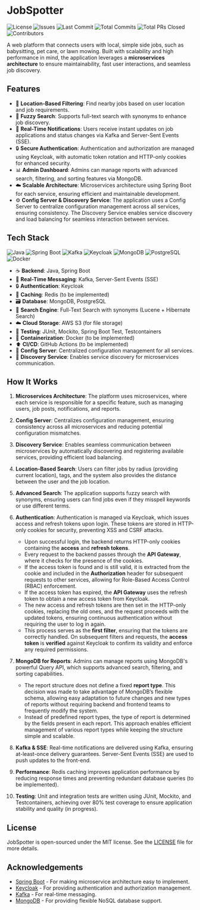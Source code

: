 # **JobSpotter**

![License](https://img.shields.io/github/license/DraganD-Ukr/JobSpotter)
![Issues](https://img.shields.io/github/issues/DraganD-Ukr/JobSpotter)
![Last Commit](https://img.shields.io/github/last-commit/DraganD-Ukr/JobSpotter)
![Total Commits](https://img.shields.io/github/commit-activity/m/DraganD-Ukr/JobSpotter)
![Total PRs Closed](https://img.shields.io/github/issues-pr-closed/DraganD-Ukr/JobSpotter)
![Contributors](https://img.shields.io/github/contributors/DraganD-Ukr/JobSpotter)

A web platform that connects users with local, simple side jobs, such as babysitting, pet care, or lawn mowing. Built with scalability and high performance in mind, the application leverages a **microservices architecture** to ensure maintainability, fast user interactions, and seamless job discovery.

## **Features**

- :round_pushpin: **Location-Based Filtering**: Find nearby jobs based on user location and job requirements.
- :mag_right: **Fuzzy Search**: Supports full-text search with synonyms to enhance job discovery.
- :bell: **Real-Time Notifications**: Users receive instant updates on job applications and status changes via Kafka and Server-Sent Events (SSE).
- :lock: **Secure Authentication**: Authentication and authorization are managed using Keycloak, with automatic token rotation and HTTP-only cookies for enhanced security.
- :bar_chart: **Admin Dashboard**: Admins can manage reports with advanced search, filtering, and sorting features via MongoDB.
- :cloud: **Scalable Architecture**: Microservices architecture using Spring Boot for each service, ensuring efficient and maintainable development.
- :gear: **Config Server & Discovery Service**: The application uses a Config Server to centralize configuration management across all services, ensuring consistency. The Discovery Service enables service discovery and load balancing for seamless interaction between services.

## **Tech Stack**

![Java](https://img.shields.io/badge/Java-007396?style=flat&logo=java&logoColor=white)
![Spring Boot](https://img.shields.io/badge/Spring%20Boot-6DB33F?style=flat&logo=spring&logoColor=white)
![Kafka](https://img.shields.io/badge/Kafka-231F20?style=flat&logo=apache-kafka&logoColor=white)
![Keycloak](https://img.shields.io/badge/Keycloak-000000?style=flat&logo=keycloak&logoColor=white)
![MongoDB](https://img.shields.io/badge/MongoDB-47A248?style=flat&logo=mongodb&logoColor=white)
![PostgreSQL](https://img.shields.io/badge/PostgreSQL-4169E1?style=flat&logo=postgresql&logoColor=white)
![Docker](https://img.shields.io/badge/Docker-2496ED?style=flat&logo=docker&logoColor=white)

- :coffee: **Backend**: Java, Spring Boot
- :satellite: **Real-Time Messaging**: Kafka, Server-Sent Events (SSE)
- :lock: **Authentication**: Keycloak
- :floppy_disk: **Caching**: Redis (to be implemented)
- :card_file_box: **Database**: MongoDB, PostgreSQL
- :mag_right: **Search Engine**: Full-Text Search with synonyms (Lucene + Hibernate Search)
- :cloud: **Cloud Storage**: AWS S3 (for file storage)
- :test_tube: **Testing**: JUnit, Mockito, Spring Boot Test, Testcontainers
- :whale: **Containerization**: Docker (to be implemented)
- :arrow_up: **CI/CD**: GitHub Actions (to be implemented)
- :wrench: **Config Server**: Centralized configuration management for all services.
- :electric_plug: **Discovery Service**: Enables service discovery for microservices communication.

## **How It Works**

1. **Microservices Architecture**: The platform uses microservices, where each service is responsible for a specific feature, such as managing users, job posts, notifications, and reports.
2. **Config Server**: Centralizes configuration management, ensuring consistency across all microservices and reducing potential configuration mismatches.
3. **Discovery Service**: Enables seamless communication between microservices by automatically discovering and registering available services, providing efficient load balancing.
4. **Location-Based Search**: Users can filter jobs by radius (providing current location), tags, and the system also provides the distance between the user and the job location.
5. **Advanced Search**: The application supports fuzzy search with synonyms, ensuring users can find jobs even if they misspell keywords or use different terms.
6. **Authentication**: Authentication is managed via Keycloak, which issues access and refresh tokens upon login. These tokens are stored in HTTP-only cookies for security, preventing XSS and CSRF attacks.

   - Upon successful login, the backend returns HTTP-only cookies containing the **access** and **refresh tokens**.
   - Every request to the backend passes through the **API Gateway**, where it checks for the presence of the cookies.
   - If the access token is found and is still valid, it is extracted from the cookie and included in the **Authorization** header for subsequent requests to other services, allowing for Role-Based Access Control (RBAC) enforcement.
   - If the access token has expired, the **API Gateway** uses the refresh token to obtain a new access token from Keycloak.
   - The new access and refresh tokens are then set in the HTTP-only cookies, replacing the old ones, and the request proceeds with the updated tokens, ensuring continuous authentication without requiring the user to log in again.
   - This process serves as the **first filter**, ensuring that the tokens are correctly handled. On subsequent filters and requests, the **access token** is **verified** against Keycloak to confirm its validity and enforce any required permissions.
     
7. **MongoDB for Reports**: Admins can manage reports using MongoDB's powerful Query API, which supports advanced search, filtering, and sorting capabilities.

   - The report structure does not define a fixed **report type**. This decision was made to take advantage of MongoDB’s flexible schema, allowing easy adaptation to future changes and new types of reports without requiring backend and frontend teams to frequently modify the system.
   - Instead of predefined report types, the type of report is determined by the fields present in each report. This approach enables efficient management of various report types while keeping the structure simple and scalable.

8. **Kafka & SSE**: Real-time notifications are delivered using Kafka, ensuring at-least-once delivery guarantees. Server-Sent Events (SSE) are used to push updates to the front-end.     
9. **Performance**: Redis caching improves application performance by reducing response times and preventing redundant database queries (to be implemented).
10. **Testing**: Unit and integration tests are written using JUnit, Mockito, and Testcontainers, achieving over 80% test coverage to ensure application stability and quality (in progress).

## **License**

JobSpotter is open-sourced under the MIT license. See the [LICENSE](LICENSE) file for more details.

## **Acknowledgements**

- [Spring Boot](https://spring.io/projects/spring-boot) - For making microservice architecture easy to implement.
- [Keycloak](https://www.keycloak.org/) - For providing authentication and authorization management.
- [Kafka](https://kafka.apache.org/) - For real-time messaging.
- [MongoDB](https://www.mongodb.com/) - For providing flexible NoSQL database support.
